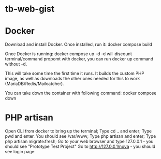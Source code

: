 # tb-web-gist

# Docker
Download and install Docker. Once installed, run it:
docker compose build

Once Docker is running:
docker compose up -d
-d will discount terminal/command propomt with docker, you can run docker up command without -d.

This will take some time the first time it runs. It builds the custom PHP image, as well as downloads the other ones needed for this to work (MariaDB/Redis/Mailcatcher).

You can take down the container with following command:
docker compose down

# PHP artisan
Open CLI from docker to bring up the terminal;
Type cd .. and enter;
Type pwd and enter. You should see /var/www;
Type php artisan and enter;
Type php artisan migrate:fresh;
Go to your web browser and type 127.0.0.1  -  you should see "Prototype Test Project"
Go to http://127.0.0.1/nova  - you should see login page
